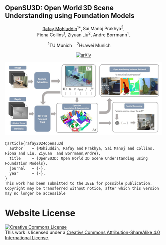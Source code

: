 
## OpenSU3D: Open World 3D Scene Understanding using Foundation Models


<div align="center">
<a href="https://rafaymhddn.github.io/">Rafay Mohiuddin</a><sup>1*</sup>,
<span class="author-block">
  Sai Manoj Prakhya</a><sup>2</sup>,
  </span>
  <br />
<span class="author-block">
  Fiona Collins</a><sup>1</sup>,
</span>
<span class="author-block">
  Ziyuan Liu</a><sup>2</sup>,
</span>
<span class="author-block">
  Andre Borrmann</a><sup>1</sup>,
</span>



<sup>1</sup>TU Munich&nbsp;&nbsp;&nbsp;&nbsp;<sup>2</sup>Huawei Munich&nbsp;&nbsp;&nbsp;&nbsp;&nbsp;&nbsp;&nbsp;<br /><!--sup>*</sup>correspounding author<sup>*</sup-->

<a href="https://rafayamhddn.github.io/"><img alt="arXiv" src="https://img.shields.io/badge/arXiv-badge"></a>



![teaser](static/images/approch/intro.png)

</div>


```
@article{rafay2024opensu3d
  author    = {Mohiuddin, Rafay and Prakhya, Sai Manoj and Collins, Fiona and Liu, Ziyuan  and Borrmann,Andre},
  title     = {OpenSU3D: Open World 3D Scene Understanding using Foundation Models},
  journal   = {-},
  year      = {-},
}
This work has been submitted to the IEEE for possible publication.
Copyright may be transferred without notice, after which this version may no longer be accessible
```

# Website License
<a rel="license" href="http://creativecommons.org/licenses/by-sa/4.0/"><img alt="Creative Commons License" style="border-width:0" src="https://i.creativecommons.org/l/by-sa/4.0/88x31.png" /></a><br />This work is licensed under a <a rel="license" href="http://creativecommons.org/licenses/by-sa/4.0/">Creative Commons Attribution-ShareAlike 4.0 International License</a>.

